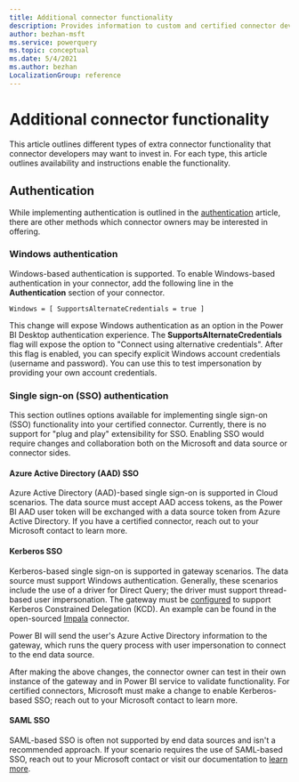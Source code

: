 ```yaml
---
title: Additional connector functionality
description: Provides information to custom and certified connector developers on adding more connector functionality
author: bezhan-msft
ms.service: powerquery
ms.topic: conceptual
ms.date: 5/4/2021
ms.author: bezhan
LocalizationGroup: reference
---
```


# Additional connector functionality

This article outlines different types of extra connector functionality that connector developers may want to invest in. For each type, this article outlines availability and instructions enable the functionality.

## Authentication

While implementing authentication is outlined in the [authentication](handlingauthentication.md) article, there are other methods which connector owners may be interested in offering. 

### Windows authentication

Windows-based authentication is supported. To enable Windows-based authentication in your connector, add the following line in the **Authentication** section of your connector.

```
Windows = [ SupportsAlternateCredentials = true ]
```

This change will expose Windows authentication as an option in the Power BI Desktop authentication experience. The **SupportsAlternateCredentials** flag will expose the option to "Connect using alternative credentials". After this flag is enabled, you can specify explicit Windows account credentials (username and password). You can use this to test impersonation by providing your own account credentials. 

### Single sign-on (SSO) authentication

This section outlines options available for implementing single sign-on (SSO) functionality into your certified connector. Currently, there is no support for "plug and play" extensibility for SSO. Enabling SSO would require changes and collaboration both on the Microsoft and data source or connector sides. 

#### Azure Active Directory (AAD) SSO

Azure Active Directory (AAD)-based single sign-on is supported in Cloud scenarios. The data source must accept AAD access tokens, as the Power BI AAD user token will be exchanged with a data source token from Azure Active Directory. If you have a certified connector, reach out to your Microsoft contact to learn more.

#### Kerberos SSO 

Kerberos-based single sign-on is supported in gateway scenarios. The data source must support Windows authentication. Generally, these scenarios include the use of a driver for Direct Query; the driver must support thread-based user impersonation. The gateway must be [configured](/power-bi/connect-data/service-gateway-sso-kerberos) to support Kerberos Constrained Delegation (KCD). An example can be found in the open-sourced [Impala](https://github.com/microsoft/DataConnectors/blob/master/samples/ODBC/ImpalaODBC/ImpalaODBC.pq) connector. 

Power BI will send the user's Azure Active Directory information to the gateway, which runs the query process with user impersonation to connect to the end data source.

After making the above changes, the connector owner can test in their own instance of the gateway and in Power BI service to validate functionality. For certified connectors, Microsoft must make a change to enable Kerberos-based SSO; reach out to your Microsoft contact to learn more.

#### SAML SSO

SAML-based SSO is often not supported by end data sources and isn't a recommended approach. If your scenario requires the use of SAML-based SSO, reach out to your Microsoft contact or visit our documentation to [learn more](/power-bi/connect-data/service-gateway-sso-saml).

